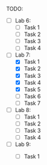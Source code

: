 TODO:
- [ ] Lab 6:
    - [ ] Task 1
    - [ ] Task 2
    - [ ] Task 3
    - [ ] Task 4
- [ ] Lab 7:
    - [X] Task 1
    - [X] Task 2
    - [X] Task 3
    - [X] Task 4
    - [X] Task 5
    - [ ] Task 6
    - [ ] Task 7
- [ ] Lab 8:
     - [ ] Task 1
     - [ ] Task 2
     - [ ] Task 3
     - [ ] Task 4
- [ ] Lab 9:
     - [ ] Task 1
     
